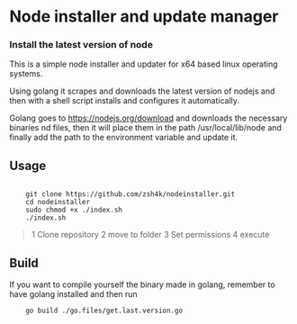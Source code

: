 # Node installer and update manager

### Install the latest version of node

This is a simple node installer and updater for x64 based linux operating systems.

Using golang it scrapes and downloads the latest version of nodejs
and then with a shell script installs and configures it automatically.

Golang goes to https://nodejs.org/download and downloads the necessary binaries
nd files, then it will place them in the path
/usr/local/lib/node and finally add the path to the environment variable and update it.

## Usage

```shell

    git clone https://github.com/zsh4k/nodeinstaller.git
    cd nodeinstaller
    sudo chmod +x ./index.sh
    ./index.sh
```

> 1 Clone repository
> 2 move to folder
> 3 Set permissions
> 4 execute

## Build

If you want to compile yourself the binary made in golang,
remember to have golang installed and then run

```shell
    go build ./go.files/get.last.version.go
```
